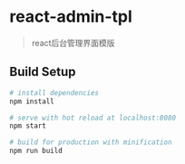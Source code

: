 # react-admin-tpl

> react后台管理界面模版

## Build Setup

``` bash
# install dependencies
npm install

# serve with hot reload at localhost:8080
npm start

# build for production with minification
npm run build

```